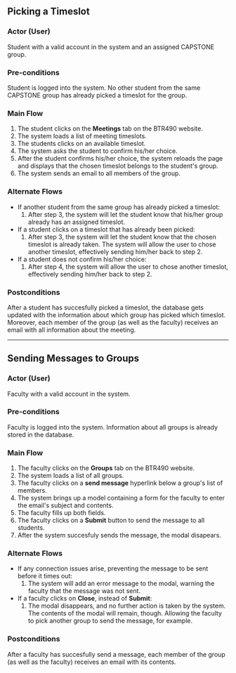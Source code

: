 ## Picking a Timeslot

### Actor (User)
Student with a valid account in the system and an assigned CAPSTONE group.

### Pre-conditions
Student is logged into the system. No other student from the same CAPSTONE group has already picked a timeslot for the group.

### Main Flow
1. The student clicks on the **Meetings** tab on the BTR490 website.
2. The system loads a list of meeting timeslots.
3. The students clicks on an available timeslot.
4. The system asks the student to confirm his/her choice.
5. After the student confirms his/her choice, the system reloads the page and displays that the chosen timeslot belongs to the student's group.
6. The system sends an email to all members of the group.

### Alternate Flows
- If another student from the same group has already picked a timeslot:
  1. After step 3, the system will let the student know that his/her group already has an assigned timeslot.
- If a student clicks on a timeslot that has already been picked:
  1. After step 3, the system will let the student know that the chosen timeslot is already taken. The system will allow the user to chose another timeslot, effectively sending him/her back to step 2.
- If a student does not confirm his/her choice:
  1. After step 4, the system will allow the user to chose another timeslot, effectively sending him/her back to step 2.

### Postconditions
After a student has succesfully picked a timeslot, the database gets updated with the information about which group has picked which timeslot. Moreover, each member of the group (as well as the faculty) receives an email with all information about the meeting.

---

## Sending Messages to Groups

### Actor (User)
Faculty with a valid account in the system.

### Pre-conditions
Faculty is logged into the system. Information about all groups is already stored in the database.

### Main Flow
1. The faculty clicks on the **Groups** tab on the BTR490 website.
2. The system loads a list of all groups.
3. The faculty clicks on a **send message** hyperlink below a group's list of members.
4. The system brings up a model containing a form for the faculty to enter the email's subject and contents.
5. The faculty fills up both fields.
6. The faculty clicks on a **Submit** button to send the message to all students.
7. After the system succesfuly sends the message, the modal disapears.

### Alternate Flows
- If any connection issues arise, preventing the message to be sent before it times out: 
  1. The system will add an error message to the modal, warning the faculty that the message was not sent.
- If a faculty clicks on **Close**, instead of **Submit**:
  1. The modal disappears, and no further action is taken by the system. The contents of the modal will remain, though. Allowing the faculty to pick another group to send the message, for example.

### Postconditions
After a faculty has succesfully send a message, each member of the group (as well as the faculty) receives an email with its contents.